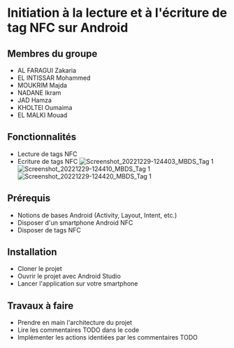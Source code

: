 # Initiation à la lecture et à l'écriture de tag NFC sur Android 

## Membres du groupe
- AL FARAGUI Zakaria
- EL INTISSAR Mohammed
- MOUKRIM Majda
- NADANE Ikram 
- JAD Hamza
- KHOLTEI Oumaima
- EL MALKI Mouad

## Fonctionnalités
- Lecture de tags NFC
- Ecriture de tags NFC
![Screenshot_20221229-124403_MBDS_Tag 1](https://user-images.githubusercontent.com/75098446/209947664-4a8dd1ca-a06d-477d-9ec8-5da5bdd66489.jpg)  
![Screenshot_20221229-124410_MBDS_Tag 1](https://user-images.githubusercontent.com/75098446/209947732-3f6a3307-aad6-4878-9d07-22abeddee359.jpg)  
![Screenshot_20221229-124420_MBDS_Tag 1](https://user-images.githubusercontent.com/75098446/209947774-182e70a0-1da1-4ea3-916d-1bd4b66b0435.jpg)



## Prérequis
- Notions de bases Android (Activity, Layout, Intent, etc.)
- Disposer d'un smartphone Android NFC
- Disposer de tags NFC

## Installation
- Cloner le projet
- Ouvrir le projet avec Android Studio
- Lancer l'application sur votre smartphone

## Travaux à faire
- Prendre en main l'architecture du projet
- Lire les commentaires TODO dans le code
- Implémenter les actions identiées par les commentaires TODO

